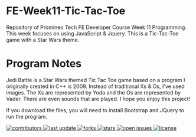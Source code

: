# FE-Week11-Tic-Tac-Toe
Repository of Promineo Tech FE Developer Course Week 11 Programming. This week focuses on using JavaScript & Jquery. This is a Tic-Tac-Toe game with a Star Wars theme.

# Program Notes
Jedi Battle is a Star Wars themed Tic Tac Toe game based on a program I originally created in C++ is 2009. Instead of traditional Xs & Os, I've used images. The Xs are represented by Yoda and the Os are 
represented by Vader. There are even sounds that are played. I hope you enjoy this project!

If you download the files, you will need to install Bootstrap and JQuery to run the program.

<!-- Badges -->
<p>
  <a href="https://github.com/Louis3797/awesome-readme-template/graphs/contributors">
    <img src="https://img.shields.io/github/contributors/Louis3797/awesome-readme-template" alt="contributors" />
  </a>
  <a href="">
    <img src="https://img.shields.io/github/last-commit/Louis3797/awesome-readme-template" alt="last update" />
  </a>
  <a href="https://github.com/Louis3797/awesome-readme-template/network/members">
    <img src="https://img.shields.io/github/forks/Louis3797/awesome-readme-template" alt="forks" />
  </a>
  <a href="https://github.com/Louis3797/awesome-readme-template/stargazers">
    <img src="https://img.shields.io/github/stars/Louis3797/awesome-readme-template" alt="stars" />
  </a>
  <a href="https://github.com/Louis3797/awesome-readme-template/issues/">
    <img src="https://img.shields.io/github/issues/Louis3797/awesome-readme-template" alt="open issues" />
  </a>
  <a href="https://github.com/Louis3797/awesome-readme-template/blob/master/LICENSE">
    <img src="https://img.shields.io/github/license/Louis3797/awesome-readme-template.svg" alt="license" />
  </a>
</p>
